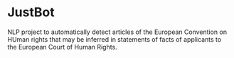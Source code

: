 # JustBot
NLP project to automatically detect articles of the European Convention on HUman rights that may be inferred in statements of facts of applicants to the European Court of Human Rights.  
